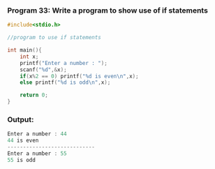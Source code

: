 ### Program 33: Write a program to show use of if statements
```C
#include<stdio.h>

//program to use if statements

int main(){
	int x;
	printf("Enter a number : ");
	scanf("%d",&x);
	if(x%2 == 0) printf("%d is even\n",x);
	else printf("%d is odd\n",x);

	return 0;
}
```
### Output:
```C
Enter a number : 44
44 is even
----------------------------
Enter a number : 55
55 is odd
